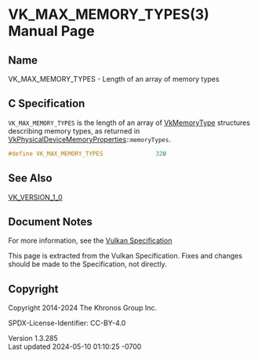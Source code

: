 # VK_MAX_MEMORY_TYPES(3) Manual Page

## Name

VK_MAX_MEMORY_TYPES - Length of an array of memory types



## <a href="#_c_specification" class="anchor"></a>C Specification

`VK_MAX_MEMORY_TYPES` is the length of an array of
[VkMemoryType](https://registry.khronos.org/vulkan/specs/1.3-extensions/man/html/VkMemoryType.html) structures describing memory types, as
returned in
[VkPhysicalDeviceMemoryProperties](https://registry.khronos.org/vulkan/specs/1.3-extensions/man/html/VkPhysicalDeviceMemoryProperties.html)::`memoryTypes`.

``` c
#define VK_MAX_MEMORY_TYPES               32U
```

## <a href="#_see_also" class="anchor"></a>See Also

[VK_VERSION_1_0](https://registry.khronos.org/vulkan/specs/1.3-extensions/man/html/VK_VERSION_1_0.html)

## <a href="#_document_notes" class="anchor"></a>Document Notes

For more information, see the <a
href="https://registry.khronos.org/vulkan/specs/1.3-extensions/html/vkspec.html#VK_MAX_MEMORY_TYPES"
target="_blank" rel="noopener">Vulkan Specification</a>

This page is extracted from the Vulkan Specification. Fixes and changes
should be made to the Specification, not directly.

## <a href="#_copyright" class="anchor"></a>Copyright

Copyright 2014-2024 The Khronos Group Inc.

SPDX-License-Identifier: CC-BY-4.0

Version 1.3.285  
Last updated 2024-05-10 01:10:25 -0700
